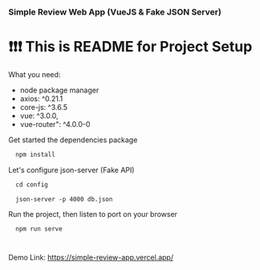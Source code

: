 ### Simple Review Web App (VueJS & Fake JSON Server) 
# :exclamation::exclamation::exclamation: This is README for Project Setup
What you need:
- node package manager
- axios: ^0.21.1
- core-js: ^3.6.5
- vue: ^3.0.0,
- vue-router": ^4.0.0-0

Get started the dependencies package
```html
  npm install
```

Let's configure json-server (Fake API)
```html
  cd config
```
```html
  json-server -p 4000 db.json
```
Run the project, then listen to port on your browser
```html
  npm run serve
```
#
Demo Link: https://simple-review-app.vercel.app/
